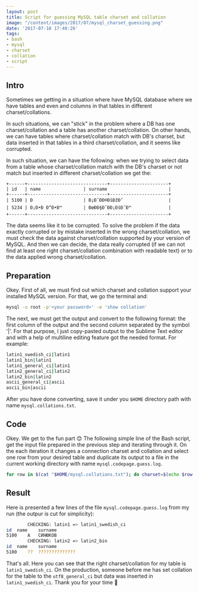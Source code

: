 ```yaml
---
layout: post
title: Script for guessing MySQL table charset and collation
image: "/content/images/2017/07/mysql_charset_guessing.png"
date: '2017-07-10 17:40:26'
tags:
- bash
- mysql
- charset
- collation
- script
---
```


## Intro
Sometimes we getting in a situation where have MySQL database where we have tables and even and columns in that tables in different charset/collations.

In such situations, we can "stick" in the problem where a DB has one charset/collation and a table has another charset/collation. On other hands, we can have tables where charset/collation match with DB's charset, but data inserted in that tables in a third charset/collation, and it seems like corrupted.

In such situation, we can have the following: when we trying to select data from a table whose charset/collation match with the DB's charset or not match but inserted in different charset/collation we get the:
```
+------+------------------------------+----------------------+
| id   | name                | surname                       |
+------+------------------------------+----------------------+
| 5100 | Ð                   | Ð¡Ð˜ÐÐ®ÐšÐžÐ’                 |
| 5234 | Ð¡Ð•Ð Ð“Ð•Ð™        | ÐœÐÐ§Ð˜ÐÐ¡ÐšÐ˜Ð™              |
+------+------------------------------+----------------------+
```
The data seems like it to be corrupted. To solve the problem if the data exactly corrupted or by mistake inserted in the wrong charset/collation, we must check the data against charset/collation supported by your version of MySQL. And then we can decide, the data really corrupted (if we can not find at least one right charset/collation combination with readable text) or to the data applied wrong charset/collation.

## Preparation
Okey. First of all, we must find out which charset and collation support your installed MySQL version. For that, we go the terminal and:
```bash
mysql -u root -p'<your password>' -e 'show collation'
```
The next, we must get the output and convert to the following format: the first column of the output and the second column separated by the symbol '|'. For that purpose, I just copy-pasted output to the Sublime Text editor and with a help of multiline editing feature got the needed format. For example:
```bash
latin1_swedish_ci|latin1
latin1_bin|latin1
latin1_general_ci|latin1
latin2_general_ci|latin2
latin2_bin|latin2
ascii_general_ci|ascii
ascii_bin|ascii
```
After you have done converting, save it under you `$HOME` directory path with name `mysql.collations.txt`.

## Code
Okey. We get to the fun part 😊 The following simple line of the Bash script, get the input file prepared in the previous step and iterating through it. On the each iteration it changes a connection charset and collation and select one row from your desired table and duplicate its output to a file in the current working directory with name `mysql.codepage.guess.log`.

```bash
for row in $(cat "$HOME/mysql.collations.txt"); do charset=$(echo $row | cut -f2 -d'|'); collate=$(echo $row | cut -f1 -d'|'); echo -e "\t\tCHECKING: $charset => $collate"; mysql -u root -p'<your password>' -e "use <your db name>; set names $charset collate $collate; select * from <your table name> limit 1;"; done | tee mysql.codepage.guess.log
```
## Result
Here is presented a few lines of the file `mysql.codepage.guess.log` from my run (the outpur is cut for simplicity):
```bash
		CHECKING: latin1 => latin1_swedish_ci
id	name	surname	
5100	А	СИНЮКОВ	
		CHECKING: latin2 => latin2_bin
id	name	surname
5100	??	??????????????
```
That's all. Here you can see that the right charset/collation for my table is `latin1_swedish_ci`. On the production, someone before me has set collation for the table to the `utf8_general_ci` but data was inserted in `latin1_swedish_ci`. Thank you for your time 🕺